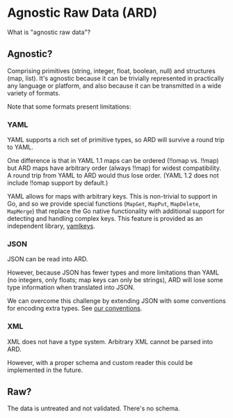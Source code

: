 Agnostic Raw Data (ARD)
=======================

What is "agnostic raw data"?

Agnostic?
---------

Comprising primitives (string, integer, float, boolean, null) and structures (map, list). It's
agnostic because it can be trivially represented in practically any language or platform, and also
because it can be transmitted in a wide variety of formats.

Note that some formats present limitations:

### YAML

YAML supports a rich set of primitive types, so ARD will survive a round trip to YAML.

One difference is that in YAML 1.1 maps can be ordered (!!omap vs. !!map) but ARD maps have
arbitrary order (always !!map) for widest compatibility. A round trip from YAML to ARD would thus
lose order. (YAML 1.2 does not include !!omap support by default.)

YAML allows for maps with arbitrary keys. This is non-trivial to support in Go, and so we provide
special functions (`MapGet`, `MapPut`, `MapDelete`, `MapMerge`) that replace the Go native
functionality with additional support for detecting and handling complex keys. This feature is
provided as an independent library, [yamlkeys](https://github.com/tliron/yamlkeys).

### JSON

JSON can be read into ARD.

However, because JSON has fewer types and more limitations than YAML (no integers, only floats; map
keys can only be strings), ARD will lose some type information when translated into JSON.

We can overcome this challenge by extending JSON with some conventions for encoding extra types.
See [our conventions](json.go).

### XML

XML does not have a type system. Arbitrary XML cannot be parsed into ARD. 

However, with a proper schema and custom reader this could be implemented in the future.

Raw?
----

The data is untreated and not validated. There's no schema.
